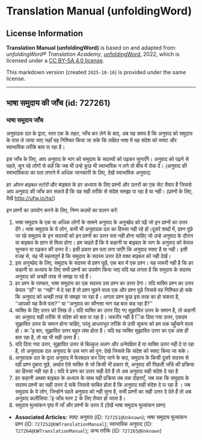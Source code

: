 # Translation Manual (unfoldingWord)

## License Information

**Translation Manual (unfoldingWord)** is based on and adapted from: _unfoldingWord® Translation Academy_, [unfoldingWord](https://unfoldingword.org/utw), 2022, which is licensed under a [CC BY-SA 4.0 license](https://creativecommons.org/licenses/by-sa/4.0/legalcode.en).

This markdown version (created `2025-10-16`) is provided under the same license.



--------------------------------

## भाषा समुदाय की जाँच (id: 727261)

### भाषा समुदाय जाँच

अनुवादक दल के द्वारा, स्तर एक के तहत, जाँच कर लेने के बाद, अब यह समय है कि अनुवाद को समुदाय के पास ले जाया जाए जहाँ यह निश्चित किया जा सके कि लक्षित भाषा में यह संदेश को स्पष्ट और स्वाभाविक तरीके बता पा रहा है।

इस जाँच के लिए, आप अनुवाद के भाग को समुदाय के सदस्यों को पढ़कर सुनाएँगे। अनुवाद को पढ़ने से पहले, सुन रहे लोगों से कहें कि जब भी उन्हे कुछ भी स्वाभाविक न लगे तो बीच में रोक दें। (अनुवाद की स्वाभाविकता का पता लगाने में अधिक जानकारी के लिए, देखें स्वाभाविक अनुवाद)

हर *ऑपन बाइबल स्टोरी* और बाइबल के हर अध्याय के लिए प्रश्नों और उत्तरों का एक सेट तैयार है जिससे आप अनुवाद की जाँच कर सकते हैं कि यह सही तरीके से संदेश समझा पा रहा है या नही। (प्रश्नों के लिए, देखें http://ufw.io/tq/)

इन प्रश्नों का उपयोग करने के लिए, निम्न कदमों का पालन करें:

1. भाषा समुदाय के एक या अधिक लोगों के सामने अनुवाद के अनुच्छेद को पढ़ें जो इन प्रश्नों का उत्तर देंगे। भाषा समुदाय के ये लोग, कभी भी अनुवादक दल का हिस्सा नही रहे हों।दूसरे शब्दों में, प्रश्न पूछे जा रहे समुदाय के इन सदस्यों को इन प्रश्नों का उत्तर पता नही होना चाहिए जो उन्हे अनुवाद के दौरान या बाइबल के ज्ञान से मिला होगा। हम चाहते हैं कि वे कहानी या बाइबल के भाग के अनुवाद को केवल सुनकर या पढ़कर की उत्तर दें। इसी प्रकार हम पता लगा पाएँगे कि अनुवाद स्पष्ट है या नही। इसी वजह से, यह भी महत्वपूर्ण है कि समुदाय के सदस्य उत्तर देते वक्त बाइबल को नही देखें।
2. इस अनुच्छेद के लिए, समुदाय के सदस्य से प्रश्न पूछें, एक बार में एक प्रश्न। यह जरूरी नही है कि हर कहानी या अध्याय के लिए सभी प्रश्नों का उपयोग किया जाए यदि यह लगता है कि समुदाय के सदस्य अनुवाद को अच्छी तरह से समझ पा रहे हैं।
3. हर प्रश्न के पश्चात, भाषा समुदाय का एक सदस्य उस प्रश्न का उत्तर देगा। यदि व्यक्ति प्रश्न का उत्तर केवल ‘‘हाँ’’ या ‘‘नही’’ में दे रहा है तो प्रश्न पूछने वाला एक और प्रश्न पूछे जिससे वह निश्चित हो सके कि अनुवाद को अच्छी तरह से समझा जा रहा है। अगला प्रश्न कुछ इस तरह का हो सकता है, ‘‘आपको यह कैसे पता?’’ या ‘‘अनुवाद का कौनसा भाग यह बात कह रहा है?’’
4. व्यक्ति के दिए उत्तर को लिख लें। यदि व्यक्ति का उत्तर दिए गए सुझावित उत्तर के समान है, तो कहानी का अनुवाद सही तरीके से संदेश को बता पा रहा है। जरूरीर नही है ेिक दिया गया उत्तर, एकदम सुझावित उत्तर के समान होना चाहिए, परंतु आधारभूत तरीके से उसी सूचना को हम तक पहुँचाने वाला हो। कर्इ बार, सुझावित उत्तर बहुत लंबा होता है। यदि वह व्यक्ति सुझावित उत्तर का एक अंश ही बता रहा है, तो वह भी सही उत्तर है।
5. यदि दिया गया उत्तर, सुझावित उत्तर से बिल्कुल अलग और अनेपक्षित है या व्यक्ति उत्तर नही दे पा रहा है, तो अनुवादक दल अनुवाद के उस भाग को पुन: देखे जिससे कि संदेश को स्पष्ट किया जा सके।
6. अनुवादक दल के द्वारा अनुवाद में फेरबदल कर लिए जाने के बाद, समुदाय के किसी दूसरे सदस्य से वही प्रश्न दुबारा पूछें, अर्थात ऐसे व्यक्ति से जो किसी भी प्रकार से, अनुवाद की पिछली जाँचे की प्रक्रिया का हिस्सा नही रहा है। यदि वे प्रश्न का उत्तर सही देते हैं तो अब अनुवाद सही संदेश दे रहा है
7. हर कहानी अथवा बाइबल के अध्याय के साथ यही प्रक्रिया तब तक दोहराएँ, जब तक कि समुदाय के सदस्य प्रश्नों का सही उत्तर दे सकें जिससे साबित होता है कि अनुवाद सही संदेश दे पा रहा है । जब समुदाय के ये लोग, जिन्होने पहले अनुवाद को नही सुना है, सभी प्रश्नों का सही उत्तर दे देते हैं तो अब अनुवाद कलीसियार्इ जाँच स्तर 2 के लिए तैयार हो जाता है।
8. समुदाय मुल्यांकन पृष्ठ में जाँ और प्रश्नों के उत्तर दें (देखें भाषा समुदाय मूल्यांकन प्रश्न)

* **Associated Articles:** स्पष्ट अनुवाद (ID: `727251@Unknown`); भाषा समुदाय मूल्यांकन प्रश्न (ID: `727252@UWTranslationManual`); स्वाभाविक अनुवाद (ID: `727264@UWTranslationManual`); अन्य तरीके (ID: `727265@Unknown`)

